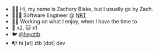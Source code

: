 - 👋🏻 Hi, my name is Zachary Blake, but I usually go by Zach.
- 🧑🏻‍💻 Software Engineer @ [NRT](https://nrttech.com)
- 🧘🏻 Working on what I enjoy, when I have the time to
- 🐶 x2, 🐱 x1 
- 🐦 [@heyztb](https://twitter.com/heyztb)
- 📭 hi [at] ztb [dot] dev
